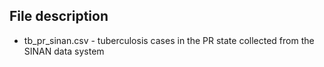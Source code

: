 ## File description
* tb_pr_sinan.csv - tuberculosis cases in the PR state collected from the SINAN data system
